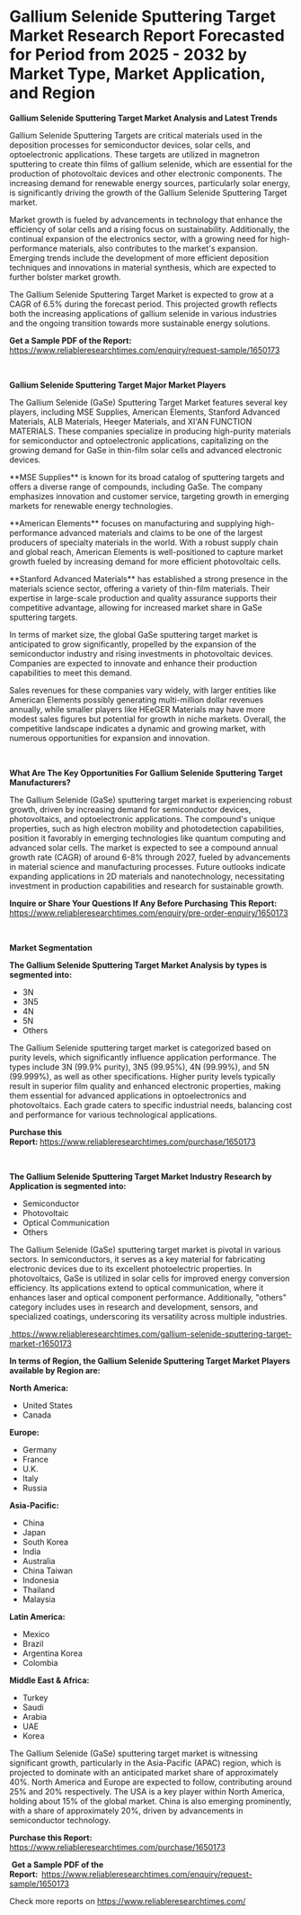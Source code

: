 <p><h1>Gallium Selenide Sputtering Target Market Research Report Forecasted for Period from 2025 -  2032 by Market Type, Market Application, and Region</h1></p><p><strong>Gallium Selenide Sputtering Target Market Analysis and Latest Trends</strong></p>
<p><p>Gallium Selenide Sputtering Targets are critical materials used in the deposition processes for semiconductor devices, solar cells, and optoelectronic applications. These targets are utilized in magnetron sputtering to create thin films of gallium selenide, which are essential for the production of photovoltaic devices and other electronic components. The increasing demand for renewable energy sources, particularly solar energy, is significantly driving the growth of the Gallium Selenide Sputtering Target market.</p><p>Market growth is fueled by advancements in technology that enhance the efficiency of solar cells and a rising focus on sustainability. Additionally, the continual expansion of the electronics sector, with a growing need for high-performance materials, also contributes to the market's expansion. Emerging trends include the development of more efficient deposition techniques and innovations in material synthesis, which are expected to further bolster market growth.</p><p>The Gallium Selenide Sputtering Target Market is expected to grow at a CAGR of 6.5% during the forecast period. This projected growth reflects both the increasing applications of gallium selenide in various industries and the ongoing transition towards more sustainable energy solutions.</p></p>
<p><strong>Get a Sample PDF of the Report:&nbsp;</strong> <a href="https://www.reliableresearchtimes.com/enquiry/request-sample/1650173?utm_campaign=2009&utm_medium=2&utm_source=Github&utm_content=ia&utm_term=23032025&utm_id=gallium-selenide-sputtering-target">https://www.reliableresearchtimes.com/enquiry/request-sample/1650173</a></p>
<p>&nbsp;</p>
<p><strong>Gallium Selenide Sputtering Target Major Market Players</strong></p>
<p><p>The Gallium Selenide (GaSe) Sputtering Target Market features several key players, including MSE Supplies, American Elements, Stanford Advanced Materials, ALB Materials, Heeger Materials, and XI'AN FUNCTION MATERIALS. These companies specialize in producing high-purity materials for semiconductor and optoelectronic applications, capitalizing on the growing demand for GaSe in thin-film solar cells and advanced electronic devices.</p><p>**MSE Supplies** is known for its broad catalog of sputtering targets and offers a diverse range of compounds, including GaSe. The company emphasizes innovation and customer service, targeting growth in emerging markets for renewable energy technologies.</p><p>**American Elements** focuses on manufacturing and supplying high-performance advanced materials and claims to be one of the largest producers of specialty materials in the world. With a robust supply chain and global reach, American Elements is well-positioned to capture market growth fueled by increasing demand for more efficient photovoltaic cells.</p><p>**Stanford Advanced Materials** has established a strong presence in the materials science sector, offering a variety of thin-film materials. Their expertise in large-scale production and quality assurance supports their competitive advantage, allowing for increased market share in GaSe sputtering targets.</p><p>In terms of market size, the global GaSe sputtering target market is anticipated to grow significantly, propelled by the expansion of the semiconductor industry and rising investments in photovoltaic devices. Companies are expected to innovate and enhance their production capabilities to meet this demand.</p><p>Sales revenues for these companies vary widely, with larger entities like American Elements possibly generating multi-million dollar revenues annually, while smaller players like HEeGER Materials may have more modest sales figures but potential for growth in niche markets. Overall, the competitive landscape indicates a dynamic and growing market, with numerous opportunities for expansion and innovation.</p></p>
<p>&nbsp;</p>
<p><strong>What Are The Key Opportunities For Gallium Selenide Sputtering Target Manufacturers?</strong></p>
<p><p>The Gallium Selenide (GaSe) sputtering target market is experiencing robust growth, driven by increasing demand for semiconductor devices, photovoltaics, and optoelectronic applications. The compound's unique properties, such as high electron mobility and photodetection capabilities, position it favorably in emerging technologies like quantum computing and advanced solar cells. The market is expected to see a compound annual growth rate (CAGR) of around 6-8% through 2027, fueled by advancements in material science and manufacturing processes. Future outlooks indicate expanding applications in 2D materials and nanotechnology, necessitating investment in production capabilities and research for sustainable growth.</p></p>
<p><strong>Inquire or Share Your Questions If Any Before Purchasing This Report:</strong> <a href="https://www.reliableresearchtimes.com/enquiry/pre-order-enquiry/1650173?utm_campaign=2009&utm_medium=2&utm_source=Github&utm_content=ia&utm_term=23032025&utm_id=gallium-selenide-sputtering-target">https://www.reliableresearchtimes.com/enquiry/pre-order-enquiry/1650173</a></p>
<p>&nbsp;</p>
<p><strong>Market Segmentation</strong></p>
<p><strong>The Gallium Selenide Sputtering Target Market Analysis by types is segmented into:</strong></p>
<p><ul><li>3N</li><li>3N5</li><li>4N</li><li>5N</li><li>Others</li></ul></p>
<p><p>The Gallium Selenide sputtering target market is categorized based on purity levels, which significantly influence application performance. The types include 3N (99.9% purity), 3N5 (99.95%), 4N (99.99%), and 5N (99.999%), as well as other specifications. Higher purity levels typically result in superior film quality and enhanced electronic properties, making them essential for advanced applications in optoelectronics and photovoltaics. Each grade caters to specific industrial needs, balancing cost and performance for various technological applications.</p></p>
<p><strong>Purchase this Report:&nbsp;</strong><a href="https://www.reliableresearchtimes.com/purchase/1650173?utm_campaign=2009&utm_medium=2&utm_source=Github&utm_content=ia&utm_term=23032025&utm_id=gallium-selenide-sputtering-target">https://www.reliableresearchtimes.com/purchase/1650173</a></p>
<p>&nbsp;</p>
<p><strong>The Gallium Selenide Sputtering Target Market Industry Research by Application is segmented into:</strong></p>
<p><ul><li>Semiconductor</li><li>Photovoltaic</li><li>Optical Communication</li><li>Others</li></ul></p>
<p><p>The Gallium Selenide (GaSe) sputtering target market is pivotal in various sectors. In semiconductors, it serves as a key material for fabricating electronic devices due to its excellent photoelectric properties. In photovoltaics, GaSe is utilized in solar cells for improved energy conversion efficiency. Its applications extend to optical communication, where it enhances laser and optical component performance. Additionally, "others" category includes uses in research and development, sensors, and specialized coatings, underscoring its versatility across multiple industries.</p></p>
<p><a href="https://www.reliableresearchtimes.com/gallium-selenide-sputtering-target-market-r1650173?utm_campaign=2009&utm_medium=2&utm_source=Github&utm_content=ia&utm_term=23032025&utm_id=gallium-selenide-sputtering-target">&nbsp;https://www.reliableresearchtimes.com/gallium-selenide-sputtering-target-market-r1650173</a></p>
<p><strong>In terms of Region, the Gallium Selenide Sputtering Target Market Players available by Region are:</strong></p>
<p>
    <p> <strong> North America: </strong>
        <ul>
            <li>United States</li>
            <li>Canada</li>
        </ul>
        </p> 
    <p> <strong> Europe: </strong>
        <ul>
            <li>Germany</li>
            <li>France</li>
            <li>U.K.</li>
            <li>Italy</li>
            <li>Russia</li>
        </ul>
        </p> 
    <p> <strong> Asia-Pacific: </strong>
        <ul>
            <li>China</li>
            <li>Japan</li>
            <li>South Korea</li>
            <li>India</li>
            <li>Australia</li>
            <li>China Taiwan</li>
            <li>Indonesia</li>
            <li>Thailand</li>
            <li>Malaysia</li>
        </ul>
        </p> 
    <p> <strong> Latin America: </strong>
        <ul>
            <li>Mexico</li>
            <li>Brazil</li>
            <li>Argentina Korea</li>
            <li>Colombia</li>
        </ul>
        </p> 
    <p> <strong> Middle East & Africa: </strong>
        <ul>
            <li>Turkey</li>
            <li>Saudi</li>
            <li>Arabia</li>
            <li>UAE</li>
            <li>Korea</li>
        </ul>
    </p>
    </p>
<p><p>The Gallium Selenide (GaSe) sputtering target market is witnessing significant growth, particularly in the Asia-Pacific (APAC) region, which is projected to dominate with an anticipated market share of approximately 40%. North America and Europe are expected to follow, contributing around 25% and 20% respectively. The USA is a key player within North America, holding about 15% of the global market. China is also emerging prominently, with a share of approximately 20%, driven by advancements in semiconductor technology.</p></p>
<p><strong>Purchase this Report: </strong><a href="https://www.reliableresearchtimes.com/purchase/1650173?utm_campaign=2009&utm_medium=2&utm_source=Github&utm_content=ia&utm_term=23032025&utm_id=gallium-selenide-sputtering-target">https://www.reliableresearchtimes.com/purchase/1650173</a></p>
<p>&nbsp;<strong>Get a Sample PDF of the Report:&nbsp;&nbsp;</strong><a href="https://www.reliableresearchtimes.com/enquiry/request-sample/1650173?utm_campaign=2009&utm_medium=2&utm_source=Github&utm_content=ia&utm_term=23032025&utm_id=gallium-selenide-sputtering-target">https://www.reliableresearchtimes.com/enquiry/request-sample/1650173</a></p>
<p><strong></strong></p>
<p>Check more reports on <a href="https://www.reliableresearchtimes.com/?utm_campaign=2009&utm_medium=2&utm_source=Github&utm_content=ia&utm_term=23032025&utm_id=gallium-selenide-sputtering-target">https://www.reliableresearchtimes.com/</a></p>